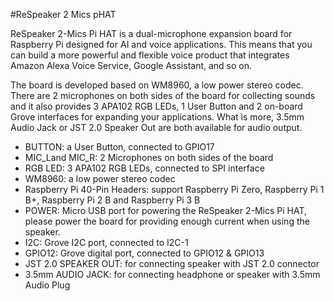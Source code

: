 <!--
---
name: ReSpeaker 2 Mics pHAT
class: board
type: audio
formfactor: phat
manufacturer: seeed
description: Dual-microphone expansion board for AI and voice applications
url: http://wiki.seeed.cc/Respeaker_2_Mics_Pi_HAT/
buy: https://shop.pimoroni.com/collections/raspberry-pi/products/respeaker-2-mics-phat
image: 'respeaker-2-mics-phat.png'
pincount: 40
eeprom: no
power:
  '2':
  '4':
  '17':
ground:
  '6':
  '9':
  '14':
  '20':
  '25':
  '30':
  '34':
  '39':
pin:
  '3':
    mode: i2c
  '5':
    mode: i2c
  '12':
    mode: i2s
  '19':
    mode: i2s
  '35':
     mode: i2s
  '38':
     mode: i2s
  '40':
     mode: i2s
  '32':
    name: GPIO12 pin 4
  '33':
    name: GPIO12 pin 3
  '11':
    name: Button
    mode: input
    external_pull: up
    active: low
  '19':
    mode: spi
    name: RGB LEDs Data
  '23':
    mode: spi
    name: RGB LEDs Clock
-->
#ReSpeaker 2 Mics pHAT

ReSpeaker 2-Mics Pi HAT is a dual-microphone expansion board for Raspberry Pi designed for AI and voice applications. This means that you can build a more powerful and flexible voice product that integrates Amazon Alexa Voice Service, Google Assistant, and so on.

The board is developed based on WM8960, a low power stereo codec. There are 2 microphones on both sides of the board for collecting sounds and it also provides 3 APA102 RGB LEDs, 1 User Button and 2 on-board Grove interfaces for expanding your applications. What is more, 3.5mm Audio Jack or JST 2.0 Speaker Out are both available for audio output.

* BUTTON: a User Button, connected to GPIO17
* MIC_Land MIC_R: 2 Microphones on both sides of the board
* RGB LED: 3 APA102 RGB LEDs, connected to SPI interface
* WM8960: a low power stereo codec
* Raspberry Pi 40-Pin Headers: support Raspberry Pi Zero, Raspberry Pi 1 B+, Raspberry Pi 2 B and Raspberry Pi 3 B
* POWER: Micro USB port for powering the ReSpeaker 2-Mics Pi HAT, please power the board for providing enough current when using the speaker.
* I2C: Grove I2C port, connected to I2C-1
* GPIO12: Grove digital port, connected to GPIO12 & GPIO13
* JST 2.0 SPEAKER OUT: for connecting speaker with JST 2.0 connector
* 3.5mm AUDIO JACK: for connecting headphone or speaker with 3.5mm Audio Plug